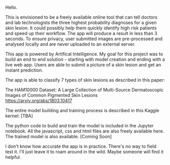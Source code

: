 
Hello.

This is envisioned to be a freely available online tool that can tell doctors and lab technologists the three highest probability diagnoses for a given skin lesion. It could possibly help them quickly identify high risk patients and speed up their workflow. The app will produce a result in less than 3 seconds. To ensure privacy, user submitted images are pre-processed and analysed locally and are never uploaded to an external server. 

This app is powered by Artifical Intelligence. My goal for this project was to build an end to end solution - starting with model creation and ending with a live web app. Users are able to submit a picture of a skin lesion and get an instant prediction. 

The app is able to classify 7 types of skin lesions as described in this paper:

The HAM10000 Dataset: A Large Collection of Multi-Source Dermatoscopic Images of Common Pigmented Skin Lesions
https://arxiv.org/abs/1803.10417


The entire model building and training process is described in this Kaggle kernel:
[TBA]

The python code to build and train the model is included in the Jupyter notebook. All the javascript, css and html files are also freely available here. The trained model is also available. [Coming Soon]

I don't know how accurate the app is in practice. There's no way to field test it. I'll just leave it to roam around in the wild. Maybe someone will find it helpful.

